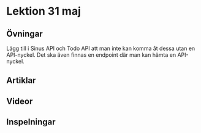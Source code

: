 # Lektion 31 maj

## Övningar

Lägg till i Sinus API och Todo API att man inte kan komma åt dessa utan en API-nyckel. Det ska även finnas en endpoint där man kan hämta en API-nyckel.

## Artiklar

## Videor

## Inspelningar